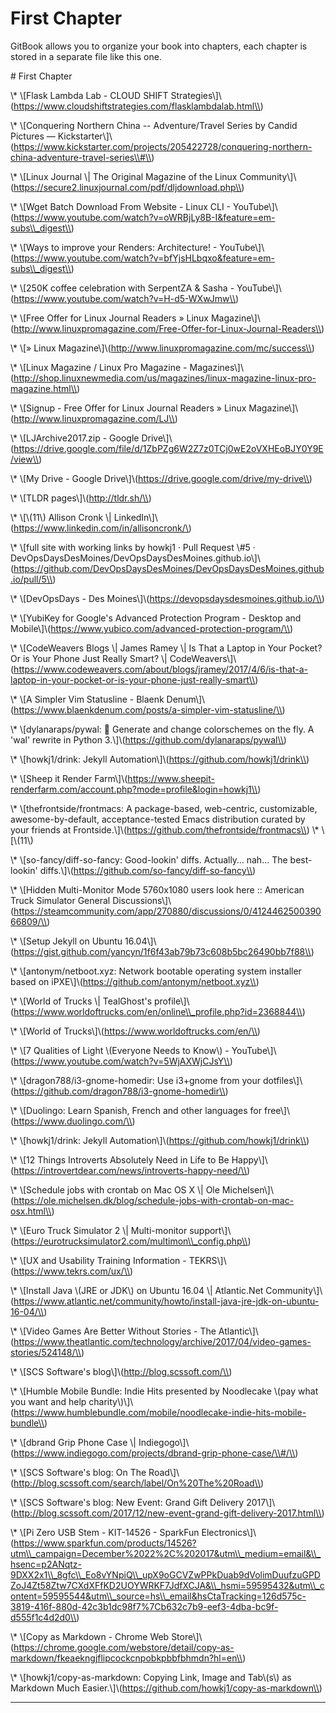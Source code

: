 # First Chapter

GitBook allows you to organize your book into chapters, each chapter is stored in a separate file like this one.





\# First Chapter





\\* \\[Flask Lambda Lab - CLOUD SHIFT Strategies\\]\\(https://www.cloudshiftstrategies.com/flasklambdalab.html\\)



\\* \\[Conquering Northern China -- Adventure/Travel Series by Candid Pictures — Kickstarter\\]\\(https://www.kickstarter.com/projects/205422728/conquering-northern-china-adventure-travel-series\\#\\)



\\* \\[Linux Journal \\| The Original Magazine of the Linux Community\\]\\(https://secure2.linuxjournal.com/pdf/dljdownload.php\\)



\\* \\[Wget Batch Download From Website - Linux CLI - YouTube\\]\\(https://www.youtube.com/watch?v=oWRBjLy8B-I&feature=em-subs\\_digest\\)



\\* \\[Ways to improve your Renders: Architecture! - YouTube\\]\\(https://www.youtube.com/watch?v=bfYjsHLbqxo&feature=em-subs\\_digest\\)



\\* \\[250K coffee celebration with SerpentZA & Sasha - YouTube\\]\\(https://www.youtube.com/watch?v=H-d5-WXwJmw\\)



\\* \\[Free Offer for Linux Journal Readers » Linux Magazine\\]\\(http://www.linuxpromagazine.com/Free-Offer-for-Linux-Journal-Readers\\)



\\* \\[» Linux Magazine\\]\\(http://www.linuxpromagazine.com/mc/success\\)



\\* \\[Linux Magazine / Linux Pro Magazine - Magazines\\]\\(http://shop.linuxnewmedia.com/us/magazines/linux-magazine-linux-pro-magazine.html\\)



\\* \\[Signup - Free Offer for Linux Journal Readers » Linux Magazine\\]\\(http://www.linuxpromagazine.com/LJ\\)



\\* \\[LJArchive2017.zip - Google Drive\\]\\(https://drive.google.com/file/d/1ZbPZg6W2Z7z0TCj0wE2oVXHEoBJY0Y9E/view\\)



\\* \\[My Drive - Google Drive\\]\\(https://drive.google.com/drive/my-drive\\)



\\* \\[TLDR pages\\]\\(http://tldr.sh/\\)



\\* \\[\\(11\\) Allison Cronk \\| LinkedIn\\]\\(https://www.linkedin.com/in/allisoncronk/\)



\\* \\[full site with working links by howkj1 · Pull Request \\#5 · DevOpsDaysDesMoines/DevOpsDaysDesMoines.github.io\\]\\(https://github.com/DevOpsDaysDesMoines/DevOpsDaysDesMoines.github.io/pull/5\\)



\\* \\[DevOpsDays - Des Moines\\]\\(https://devopsdaysdesmoines.github.io/\\)



\\* \\[YubiKey for Google's Advanced Protection Program - Desktop and Mobile\\]\\(https://www.yubico.com/advanced-protection-program/\\)



\\* \\[CodeWeavers Blogs \\| James Ramey \\| Is That a Laptop in Your Pocket? Or is Your Phone Just Really Smart? \\| CodeWeavers\\]\\(https://www.codeweavers.com/about/blogs/jramey/2017/4/6/is-that-a-laptop-in-your-pocket-or-is-your-phone-just-really-smart\\)



\\* \\[A Simpler Vim Statusline - Blaenk Denum\\]\\(https://www.blaenkdenum.com/posts/a-simpler-vim-statusline/\\)



\\* \\[dylanaraps/pywal: 🎨 Generate and change colorschemes on the fly. A 'wal' rewrite in Python 3.\\]\\(https://github.com/dylanaraps/pywal\\)



\\* \\[howkj1/drink: Jekyll Automation\\]\\(https://github.com/howkj1/drink\\)



\\* \\[Sheep it Render Farm\\]\\(https://www.sheepit-renderfarm.com/account.php?mode=profile&login=howkj1\\)



\\* \\[thefrontside/frontmacs: A package-based, web-centric, customizable, awesome-by-default, acceptance-tested Emacs distribution curated by your friends at Frontside.\\]\\(https://github.com/thefrontside/frontmacs\\)
\\* \\[\\(11\\)


\\* \\[so-fancy/diff-so-fancy: Good-lookin' diffs. Actually… nah… The best-lookin' diffs.\\]\\(https://github.com/so-fancy/diff-so-fancy\\)



\\* \\[Hidden Multi-Monitor Mode 5760x1080 users look here :: American Truck Simulator General Discussions\\]\\(https://steamcommunity.com/app/270880/discussions/0/412446250039066809/\\)



\\* \\[Setup Jekyll on Ubuntu 16.04\\]\\(https://gist.github.com/yancyn/1f6f43ab79b73c608b5bc26490bb7f88\\)



\\* \\[antonym/netboot.xyz: Network bootable operating system installer based on iPXE\\]\\(https://github.com/antonym/netboot.xyz\\)



\\* \\[World of Trucks \\| TealGhost's profile\\]\\(https://www.worldoftrucks.com/en/online\\_profile.php?id=2368844\\)



\\* \\[World of Trucks\\]\\(https://www.worldoftrucks.com/en/\\)



\\* \\[7 Qualities of Light \\(Everyone Needs to Know\\) - YouTube\\]\\(https://www.youtube.com/watch?v=5WjAXWjCJsY\\)



\\* \\[dragon788/i3-gnome-homedir: Use i3+gnome from your dotfiles\\]\\(https://github.com/dragon788/i3-gnome-homedir\\)



\\* \\[Duolingo: Learn Spanish, French and other languages for free\\]\\(https://www.duolingo.com/\\)



\\* \\[howkj1/drink: Jekyll Automation\\]\\(https://github.com/howkj1/drink\\)



\\* \\[12 Things Introverts Absolutely Need in Life to Be Happy\\]\\(https://introvertdear.com/news/introverts-happy-need/\\)



\\* \\[Schedule jobs with crontab on Mac OS X \\| Ole Michelsen\\]\\(https://ole.michelsen.dk/blog/schedule-jobs-with-crontab-on-mac-osx.html\\)



\\* \\[Euro Truck Simulator 2 \\| Multi-monitor support\\]\\(https://eurotrucksimulator2.com/multimon\\_config.php\\)



\\* \\[UX and Usability Training Information - TEKRS\\]\\(https://www.tekrs.com/ux/\\)



\\* \\[Install Java \\(JRE or JDK\\) on Ubuntu 16.04 \\| Atlantic.Net Community\\]\\(https://www.atlantic.net/community/howto/install-java-jre-jdk-on-ubuntu-16-04/\\)



\\* \\[Video Games Are Better Without Stories - The Atlantic\\]\\(https://www.theatlantic.com/technology/archive/2017/04/video-games-stories/524148/\\)



\\* \\[SCS Software's blog\\]\\(http://blog.scssoft.com/\\)



\\* \\[Humble Mobile Bundle: Indie Hits presented by Noodlecake \\(pay what you want and help charity\\)\\]\\(https://www.humblebundle.com/mobile/noodlecake-indie-hits-mobile-bundle\\)



\\* \\[dbrand Grip Phone Case \\| Indiegogo\\]\\(https://www.indiegogo.com/projects/dbrand-grip-phone-case/\\#/\\)



\\* \\[SCS Software's blog: On The Road\\]\\(http://blog.scssoft.com/search/label/On%20The%20Road\\)



\\* \\[SCS Software's blog: New Event: Grand Gift Delivery 2017\\]\\(http://blog.scssoft.com/2017/12/new-event-grand-gift-delivery-2017.html\\)



\\* \\[Pi Zero USB Stem - KIT-14526 - SparkFun Electronics\\]\\(https://www.sparkfun.com/products/14526?utm\\_campaign=December%2022%2C%202017&utm\\_medium=email&\\_hsenc=p2ANqtz-9DXX2x1\\_8gfc\\_Eo8vYNpiQ\\_upX9oGCVZwPPkDuab9dVolimDuufzuGPDZoJ4Zt58Ztw7CXdXFfKD2UOYWRKF7JdfXCJA&\\_hsmi=59595432&utm\\_content=59595544&utm\\_source=hs\\_email&hsCtaTracking=126d575c-3819-416f-880d-42c3b1dc98f7%7Cb632c7b9-eef3-4dba-bc9f-d555f1c4d2d0\\)



\\* \\[Copy as Markdown - Chrome Web Store\\]\\(https://chrome.google.com/webstore/detail/copy-as-markdown/fkeaekngjflipcockcnpobkpbbfbhmdn?hl=en\\)



\\* \\[howkj1/copy-as-markdown: Copying Link, Image and Tab\\(s\\) as Markdown Much Easier.\\]\\(https://github.com/howkj1/copy-as-markdown\\)



















 



---































